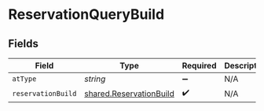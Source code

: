 # ReservationQueryBuild


## Fields

| Field                                                              | Type                                                               | Required                                                           | Description                                                        |
| ------------------------------------------------------------------ | ------------------------------------------------------------------ | ------------------------------------------------------------------ | ------------------------------------------------------------------ |
| `atType`                                                           | *string*                                                           | :heavy_minus_sign:                                                 | N/A                                                                |
| `reservationBuild`                                                 | [shared.ReservationBuild](../../models/shared/reservationbuild.md) | :heavy_check_mark:                                                 | N/A                                                                |